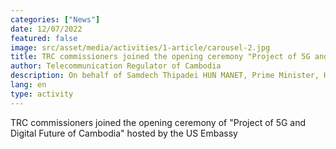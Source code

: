 ```yaml
---
categories: ["News"]
date: 12/07/2022
featured: false
image: src/asset/media/activities/1-article/carousel-2.jpg
title: TRC commissioners joined the opening ceremony "Project of 5G and Digital Future of Cambodia" hosted by the US Embassy
author: Telecommunication Regulator of Cambodia
description: On behalf of Samdech Thipadei HUN MANET, Prime Minister, H.E. Santibandit Neth Savoeun, Deputy Prime Minister has presided over the meeting.
lang: en
type: activity
---
```

TRC commissioners joined the opening ceremony of "Project of 5G and
 Digital Future of Cambodia" hosted by the US Embassy
